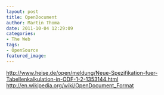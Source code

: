 ```yaml
---
layout: post
title: OpenDocument
author: Martin Thoma
date: 2011-10-04 12:29:09
categories: 
- The Web
tags: 
- OpenSource
featured_image: 
---
```

http://www.heise.de/open/meldung/Neue-Spezifikation-fuer-Tabellenkalkulation-in-ODF-1-2-1353144.html
http://en.wikipedia.org/wiki/OpenDocument_Format